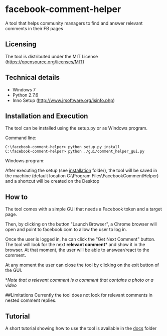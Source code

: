 # facebook-comment-helper
A tool that helps community managers to find and answer relevant comments in their FB pages

## Licensing
The tool is distributed under the MIT License (https://opensource.org/licenses/MIT)

## Technical details
- Windows 7
- Python 2.7.6
- Inno Setup (http://www.jrsoftware.org/isinfo.php)

## Installation and Execution
The tool can be installed using the setup.py or as Windows program.

Command line:
```
C:\facebook-comment-helper> python setup.py install
C:\facebook-comment-helper> python ./gui/comment_helper_gui.py
```

Windows program:

After executing the setup (see [installation](https://github.com/valeriocos/facebook-comment-helper/installation) folder), 
the tool will be saved in the machine (default location C:\Program Files\FacebookCommentHelper) and a shortcut will be created on the Desktop


## How to
The tool comes with a simple GUI that needs a Facebook token and a target page.

Then, by clicking on the button "Launch Browser", a Chrome browser will open and point to facebook.com 
to allow the user to log in.

Once the user is logged in, he can click the "Get Next Comment" button. The tool will look for the next 
**relevant comment*** and show it in the browser. At that moment, the user will be able to answear/react to the comment.

At any moment the user can close the tool by clicking on the exit button of the GUI.

**Note that a relevant comment is a comment that contains a photo or a video*

##Limitations
Currently the tool does not look for relevant comments in nested comment replies.

## Tutorial
A short tutorial showing how to use the tool is available in the [docs](https://github.com/valeriocos/facebook-comment-helper/docs) folder
